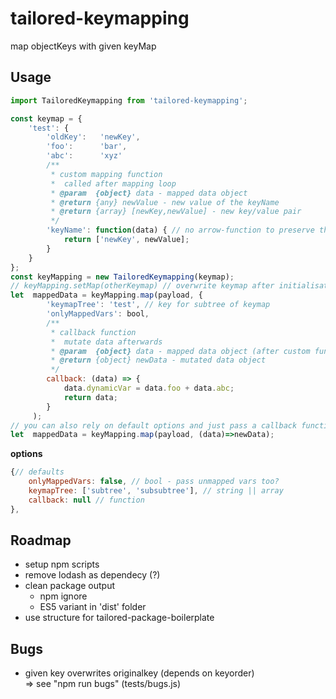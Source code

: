 # tailored-keymapping
map objectKeys with given keyMap

## Usage
```JavaScript
import TailoredKeymapping from 'tailored-keymapping';

const keymap = {
	'test': {
		'oldKey': 	'newKey',
		'foo': 		'bar',
		'abc': 		'xyz'
		/**
		 * custom mapping function
		 *  called after mapping loop
		 * @param  {object} data - mapped data object
		 * @return {any} newValue - new value of the keyName
		 * @return {array} [newKey,newValue] - new key/value pair
		 */
		'keyName': function(data) { // no arrow-function to preserve this context
			return ['newKey', newValue];
		}
	}
};
const keyMapping = new TailoredKeymapping(keymap);
// keyMapping.setMap(otherKeymap) // overwrite keymap after initialisation if needed
let  mappedData = keyMapping.map(payload, {
		'keymapTree': 'test', // key for subtree of keymap
		'onlyMappedVars': bool,
		/**
		 * callback function
		 *  mutate data afterwards
		 * @param  {object} data - mapped data object (after custom functions)
		 * @return {object} newData - mutated data object
		 */
		callback: (data) => {
			data.dynamicVar = data.foo + data.abc;
			return data;
		}
	 );
// you can also rely on default options and just pass a callback function
let  mappedData = keyMapping.map(payload, (data)=>newData);
```
__options__
```JavaScript
{// defaults
	onlyMappedVars: false, // bool - pass unmapped vars too?
	keymapTree: ['subtree', 'subsubtree'], // string || array
	callback: null // function
},
```

## Roadmap
* setup npm scripts
* remove lodash as dependecy (?)
* clean package output
	* npm ignore
	* ES5 variant in 'dist' folder
* use structure for tailored-package-boilerplate

## Bugs
* given key overwrites originalkey (depends on keyorder)  
	=> see "npm run bugs" (tests/bugs.js)
